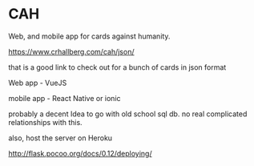 # CAH

Web, and mobile app for cards against humanity.

https://www.crhallberg.com/cah/json/

that is a good link to check out for a bunch of cards in json format

Web app - VueJS

mobile app - React Native or ionic

probably a decent Idea to go with old school sql db. no real complicated relationships with this.

also, host the server on Heroku

http://flask.pocoo.org/docs/0.12/deploying/
